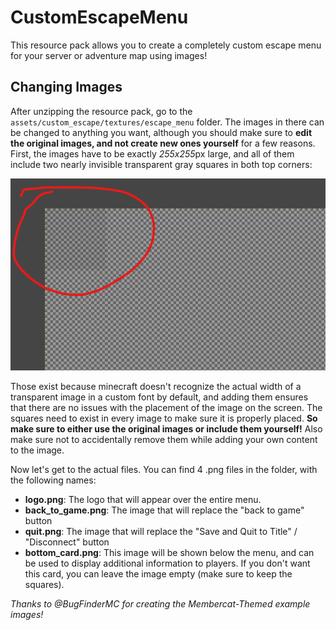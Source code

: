 # CustomEscapeMenu
This resource pack allows you to create a completely custom escape menu for your server or adventure map using images!

## Changing Images
After unzipping the resource pack, go to the `assets/custom_escape/textures/escape_menu` folder.
The images in there can be changed to anything you want, although you should make sure to **edit the original images, and not create new ones yourself** for a few reasons. First, the images have to be exactly *255x255*px large, and all of them include two nearly invisible transparent gray squares in both top corners:

![Image of the square](square.png)

Those exist because minecraft doesn't recognize the actual width of a transparent image in a custom font by default, and adding them ensures that there are no issues with the placement of the image on the screen. The squares need to exist in every image to make sure it is properly placed. **So make sure to either use the original images or include them yourself!** Also make sure not to accidentally remove them while adding your own content to the image.

Now let's get to the actual files. You can find 4 .png files in the folder, with the following names:
- **logo.png**: The logo that will appear over the entire menu.
- **back_to_game.png**: The image that will replace the "back to game" button
- **quit.png**: The image that will replace the "Save and Quit to Title" / "Disconnect" button
- **bottom_card.png**: This image will be shown below the menu, and can be used to display additional information to players. If you don't want this card, you can leave the image empty (make sure to keep the squares).


*Thanks to @BugFinderMC for creating the Membercat-Themed example images!*